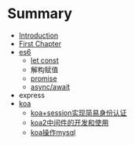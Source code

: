 # Summary

* [Introduction](README.md)
* [First Chapter](chapter1.md)
* [es6](es6.md)
  * [let const](es6/let-const.md)
  * 解构赋值
  * [promise](es6/promise.md)
  * [async/await](es6/asyncawait.md)
* express
* [koa](koa.md)
  * [koa+session实现简易身份认证](koa/koa+sessionshi-xian-jian-yi-shen-fen-ren-zheng.md)
  * [koa2中间件的开发和使用](koa/koa2zhong-jian-jian-de-kai-fa-he-shi-yong.md)
  * [koa操作mysql](koa/koacao-zuo-mysql.md)

